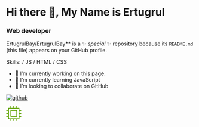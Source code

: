 # Hi there 👋, My Name is Ertugrul
### Web developer

ErtugrulBay/ErtugrulBay** is a ✨ _special_ ✨ repository because its `README.md` (this file) appears on your GitHub profile.

Skills: / JS / HTML / CSS

- 🔭 I’m currently working on this page. 
- 🌱 I’m currently learning JavaScript 
- 👯 I’m looking to collaborate on GitHub 


[<img src='https://cdn.jsdelivr.net/npm/simple-icons@3.0.1/icons/github.svg' alt='github' height='40'>](https://github.com/ErtugrulBay)  

<a href='https://docs.github.com/en/developers'><img src='https://raw.githubusercontent.com/acervenky/animated-github-badges/master/assets/devbadge.gif' width='40' height='40'></a> 


  

